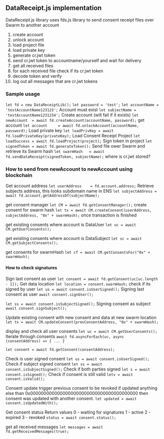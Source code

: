 ## DataReceipt.js implementation 
 DataReceipt.js library uses fds.js library to send consent receipt files over Swarm to another account
 
 1. create account 
 2. unlock account 
 3. load project file 
 4. load private key 
 5. generate cr.jwt token
 6. send cr.jwt token to accountname/yourself and wait for delivery 
 7. get all received files
 8. for each received file check if its cr.jwt token 
 9. decode token and verify 
 10. log out all messages that are cr.jwt tokens

### Sample usage
`let fd = new DataReceiptLib();`
`let password = 'test';`
`let accountName = 'testAccountName123123';`
Account must exist
`let subjectName = 'testAccountName1231234';` 
Create account (will fail if it exists)
`let newAccount  = await fd.createAccount(accountName, password);` 
get account
`let account     = await fd.unlockAccount(accountName, password);` 
Load private key
`let loadPrivKey = await fd.loadPrivateKey(privateKey);` 
Load Consent Receipt Project
`let loadSuccess = await fd.loadProject(project);` 
Sign token in project
`let signedToken = await fd.generateToken();`
Send file ower Swarm and retrieve its Swarm hash
`let swarmHash   = await fd.sendDataReceipt(signedToken, subjectName);`  where is cr.jwt stored?

### How to send from newAccount to newAccount using blockchain 
Get account address
`let userAddress    = fd.account.address;`
Retrieve subjects address, this looks subdomain name in ENS
`let subjectAddress = await fd.account.getAddressOf(subjectName);`

get consent manager
`let CM = await fd.getConsentManager();` 
create consent for swarm hash
`let tx = await CM.createConsent(userAddress, subjectAddress, "0x" + swarmHash);`
once transaction is finished

get existing consents where account is DataUser
`let uc = await CM.getUserConsents();`

get existing consents where account is DataSubject
`let sc = await CM.getSubjectConsents();`

get consents for swarmHash 
`let cf = await CM.getConsentsFor("0x" + swarmHash);` 

#### How to check signatures

Sign last consent as user 
`let consent = await fd.getConsent(uc[uc.length - 1]);` 
Get data location
`let location = consent.swarmHash;`
check if its signed by user
`let us = await consent.isUserSigned();`
Signing last consent as user
`await consent.signUser();`

`let ss = await consent.isSubjectSigned();`
Signing  consent as subject
`await consent.signSubject();`

Update existing consent with new consent and data at new swarm location
`let tx = await CM.updateConsent(prevConsentAddress, "0x" + swarmHash);`

     
display and check all user consents 
`let uc = await CM.getUserConsents();`
Iterate through consents
`await fd.asyncForEach(uc, async (consentAddress) => { ... }` 

`let consent = await fd.getConsent(consentAddress);`

Check is user signed consent
`let us = await consent.isUserSigned();`
Check if subject signed consent
`let ss = await consent.isSubjectSigned();`
Check if both parties signed
`let s = await consent.isSigned();`
Check if consent is still valid
`letv = await consent.isValid();`

Consent update trigger previous consent to be revoked
if updated anything else than 0x0000000000000000000000000000000000000000
then consent was updated with another consent.
`let updated = await consent.isUpdatedWith();` 

Get consent status Return values 
         0 - waiting for signatures
         1 - active 
         2 - expired
         3 - revoked 
`status = await consent.status();` 

get all received messages 
`let messages = await fd.getReceivedMessages(true);` 
